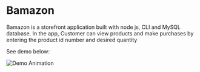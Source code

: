 # Bamazon

Bamazon is a storefront application built with node js, CLI and MySQL database. 
In the app, Customer can view products and make purchases by entering the product id number and desired quantity

See demo below:

![Demo Animation](/Users/msheriff/Bamazon/demo.gif)